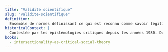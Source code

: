 ```yaml
---
title: "Validité scientifique"
slug: "validite-scientifique"
definition: |
  Ensemble de normes définissant ce qui est reconnu comme savoir légitime. Ces critères sont critiqués pour leur rôle dans l’exclusion des savoirs subalternes.
historicalContext: |
  Contestée par les épistémologies critiques depuis les années 1980. Donna Haraway et Sandra Harding proposent des alternatives comme le savoir situé ou l’objectivité forte.
books:
  - intersectionality-as-critical-social-theory
---
```

